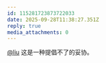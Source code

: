 ```yaml
---
id: 115281723873722033
date: 2025-09-28T11:38:27.351Z
reply: true
media_attachments: 0
---
```


<p><span class="h-card" translate="no"><a href="https://iliu.org/" class="u-url mention" rel="nofollow noopener" target="_blank">@<span>liu</span></a></span> 这是一种提倡不了的妥协。</p>
